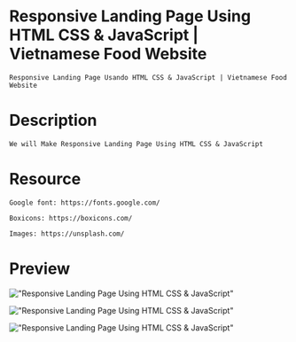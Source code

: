 # Responsive Landing Page Using HTML CSS & JavaScript | Vietnamese Food Website

    Responsive Landing Page Usando HTML CSS & JavaScript | Vietnamese Food Website

# Description

    We will Make Responsive Landing Page Using HTML CSS & JavaScript

# Resource

    Google font: https://fonts.google.com/

    Boxicons: https://boxicons.com/

    Images: https://unsplash.com/

# Preview

!["Responsive Landing Page Using HTML CSS & JavaScript"](https://user-images.githubusercontent.com/67447840/122428300-ff0fed80-cfbb-11eb-86c5-ffc414437d47.png "Responsive Landing Page Using HTML CSS & JavaScript")

!["Responsive Landing Page Using HTML CSS & JavaScript"](https://user-images.githubusercontent.com/67447840/122428474-1ea71600-cfbc-11eb-8e21-b5536f04d81e.png "Responsive Landing Page Using HTML CSS & JavaScript")

!["Responsive Landing Page Using HTML CSS & JavaScript"](https://user-images.githubusercontent.com/67447840/122428522-29fa4180-cfbc-11eb-8b08-a265b53c2e9d.png "Responsive Landing Page Using HTML CSS & JavaScript")
